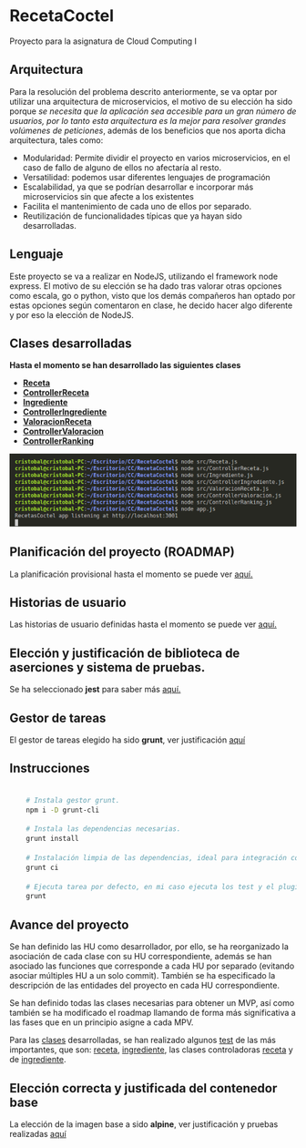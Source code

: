 # RecetaCoctel

Proyecto para la asignatura de Cloud Computing I 

## Arquitectura

Para la resolución del problema descrito anteriormente, se va optar por utilizar una arquitectura de microservicios, el motivo de su elección ha sido porque *se necesita que la aplicación sea accesible para un gran número de usuarios, por lo tanto esta arquitectura es la mejor para resolver grandes volúmenes de peticiones*, además de los beneficios que nos aporta dicha arquitectura, tales como:
- Modularidad: Permite dividir el proyecto en varios microservicios, en el caso de fallo de alguno de ellos no afectaría al resto.
- Versatilidad: podemos usar diferentes lenguajes de programación
- Escalabilidad, ya que se podrían desarrollar e incorporar más microservicios sin que afecte a los existentes
- Facilita el mantenimiento de cada uno de ellos por separado.
- Reutilización de funcionalidades típicas que ya hayan sido desarrolladas.

## Lenguaje

Este proyecto se va a realizar en NodeJS, utilizando el framework node express. El motivo de su elección se ha dado tras valorar otras opciones como escala, go o python, visto que los demás compañeros han optado por estas opciones según comentaron en clase, he decido hacer algo diferente y por eso la elección de NodeJS.

<a name="item1"></a>
## Clases desarrolladas

**Hasta el momento se han desarrollado las siguientes clases**

- [**Receta**](https://github.com/cr13/RecetaCoctel/blob/main/src/Receta.js)
- [**ControllerReceta**](https://github.com/cr13/RecetaCoctel/blob/main/src/ControllerReceta.js)
- [**Ingrediente**](https://github.com/cr13/RecetaCoctel/blob/main/src/Ingrediente.js)
- [**ControllerIngrediente**](https://github.com/cr13/RecetaCoctel/blob/main/src/ControllerIngrediente.js)
- [**ValoracionReceta**](https://github.com/cr13/RecetaCoctel/blob/main/src/ValoracionReceta.js)
- [**ControllerValoracion**](https://github.com/cr13/RecetaCoctel/blob/main/src/ControllerValoracion.js)
- [**ControllerRanking**](https://github.com/cr13/RecetaCoctel/blob/main/src/ControllerRanking.js)

![Verificación de las clases](https://github.com/cr13/RecetaCoctel/blob/main/doc/img/h1/verificacionclases.png)

## Planificación del proyecto (ROADMAP)

La planificación provisional hasta el momento se puede ver [aquí.](https://cr13.github.io/RecetaCoctel/Roadmap.html)

## Historias de usuario

Las historias de usuario definidas hasta el momento se puede ver [aquí.](https://cr13.github.io/RecetaCoctel/hu.html)

## Elección y justificación de biblioteca de aserciones y sistema de pruebas.

Se ha seleccionado **jest** para saber más [aquí.](https://cr13.github.io/RecetaCoctel/aserciones_sis_pruebas.html)

## Gestor de tareas 

El gestor de tareas elegido ha sido **grunt**, ver justificación [aquí](https://cr13.github.io/RecetaCoctel/aserciones_sis_pruebas.html#item3)

## Instrucciones 

```bash

    # Instala gestor grunt.
    npm i -D grunt-cli

    # Instala las dependencias necesarias.
    grunt install   

    # Instalación limpia de las dependencias, ideal para integración continua.
    grunt ci        

    # Ejecuta tarea por defecto, en mi caso ejecuta los test y el plugin para comprobar sintaxis.
    grunt           

```

## Avance del proyecto

Se han definido las HU como desarrollador, por ello, se ha reorganizado la asociación de cada clase con su HU correspondiente, además se han asociado las funciones que corresponde a cada HU por separado (evitando asociar múltiples HU a un solo commit). También se ha especificado la descripción de las entidades del proyecto en cada HU correspondiente.

Se han definido todas las clases necesarias para obtener un MVP, así como también se ha modificado el roadmap llamando de forma más significativa a las fases que en un principio asigne a cada MPV.

Para las [clases](https://github.com/cr13/RecetaCoctel#item1) desarrolladas, se han realizado algunos [test](https://github.com/cr13/RecetaCoctel/tree/main/src/test) de las más importantes, que son: [receta](https://github.com/cr13/RecetaCoctel/blob/main/src/test/receta.test.js), [ingrediente](https://github.com/cr13/RecetaCoctel/blob/main/src/test/ingredientes.test.js), las clases controladoras [receta](https://github.com/cr13/RecetaCoctel/blob/main/src/test/controller_receta.test.js) y de [ingrediente](https://github.com/cr13/RecetaCoctel/blob/main/src/test/controller_ingrediente.test.js).

## Elección correcta y justificada del contenedor base

La elección de la imagen base a sido **alpine**, ver justificación y pruebas realizadas [aquí](https://cr13.github.io/RecetaCoctel/contenedor.md)
